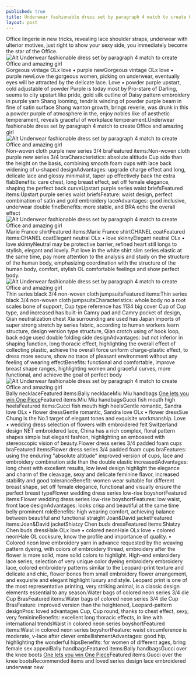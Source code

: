 ```yaml
---
published: true
title: Underwear fashionable dress set by paragraph 4 match to create Office and amazing girl
layout: post
---
```

Office lingerie in new tricks, revealing lace shoulder straps, underwear with ulterior motives, just right to show your sexy side, you immediately become the star of the Office.![Alt Underwear fashionable dress set by paragraph 4 match to create Office and amazing girl](https://c2.staticflickr.com/2/1688/26532428085_70ef8d5526_z.jpg)Gorgeous vintage OLx love • purple newGorgeous vintage OLx love • purple newLove the gorgeous women, picking on underwear, eventually eyes will be attracted by the delicate lace. Love • powder purple upstart, cold adjustable of powder Purple is today most by Pro-stare of Darling, seems to city upstart like pride, gold silk outline of Daisy pattern embroidery in purple yarn Shang looming, tendrils winding of powder purple beam in fine of satin surface Shang wanton growth, brings reverie, was drunk in this a powder purple of atmosphere in the, enjoy nobles like of aesthetic temperament, reveals graceful of workplace temperament.Underwear fashionable dress set by paragraph 4 match to create Office and amazing girl![Alt Underwear fashionable dress set by paragraph 4 match to create Office and amazing girl](https://c2.staticflickr.com/2/1451/25929529493_e0eb058cbd_z.jpg)Non-woven cloth purple new series 3/4 braFeatured items:Non-woven cloth purple new series 3/4 braCharacteristics: absolute altitude Cup side than the height on the basis, combining smooth foam cups with lace back widening of u-shaped designAdvantages: upgrade charge effect and long, delicate lace and glossy minimalist, taper up effectively back the extra flabBenefits: care chest, long breast effect, set off female elegance, shaping the perfect back curveUpstart purple series waist briefsFeatured items:Upstart purple series waist briefsFeature: waist design, perfect combination of satin and gold embroidery laceAdvantages: good inclusive, underwear double fineBenefits: more stable, and BRA echo the overall effect ![Alt Underwear fashionable dress set by paragraph 4 match to create Office and amazing girl](https://c2.staticflickr.com/2/1587/26506471396_696f03dc15_z.jpg)Marie France shirtFeatured items:Marie France shirtCHANEL coatFeatured items:CHANEL coatElegant neutral OLx • love skinnyElegant neutral OLx • love skinnyNeutral may be protective barrier, refined heart still longs to stylish, elegant and lovely. Put love in the white shirt slim series elastic at the same time, pay more attention to the analysis and study on the structure of the human body, emphasizing coordination with the structure of the human body, comfort, stylish OL comfortable feelings and show perfect body.![Alt Underwear fashionable dress set by paragraph 4 match to create Office and amazing girl](https://c2.staticflickr.com/2/1643/26466382381_0cde6e89a0_z.jpg)Thin series black 3/4 non-woven cloth jumpsuitsFeatured items:Thin series black 3/4 non-woven cloth jumpsuitsCharacteristics: whole body no a root scales bone of support, Cup type reference has 1134 big cover Cup of Cup type, and increased has built-in Camry pad and Camry pocket of design, Qian neutralization chest Xia surrounding are used has Japan imports of super strong stretch by series fabric, according to human workers learn structure, design version type structure, Qian crotch using of hook loop, back edge used double folding side designAdvantages: but not inferior in shaping function, long thoracic effect, highlighting the overall effect of collecting plastic, achieve the overall force uniform charge-plastic effect, to dress more secure, show no trace of pleasant environment without any feeling of wearing effectBenefits: functional and comfortable, improve breast shape ranges, highlighting women and graceful curves, more functional, and achieve the goal of perfect body![Alt Underwear fashionable dress set by paragraph 4 match to create Office and amazing girl](https://c2.staticflickr.com/2/1559/26440135572_a8877fdfd3_z.jpg)Bally necklaceFeatured items:Bally necklaceMiu Miu handbags [One lets you win One Piece](http://www.mkfans.com/2016/03/08/one-lets-you-win-one-piece/)Featured items:Miu Miu handbagsGucci fish mouth high heelsFeatured items:Gucci fish mouth high heelsGentle romantic, Sandra love OLx • flower dressGentle romantic, Sandra love OLx • flower dressSue Chung is the No.1 target of elegant tones and exquisite workmanship. Love • wedding dress selection of flowers with embroidered felt Switzerland design NET embroidered lace, China has a rich complex, floral pattern shapes simple but elegant fashion, highlighting an embossed with stereoscopic vision of beauty.Flower dress series 3/4 padded foam cups braFeatured items:Flower dress series 3/4 padded foam cups braFeatures: using the enduring \"absolute altitude\" improved version of cups, lace and embroidery combination side than the double elastic increasedAdvantages: long chest with excellent results, low level design highlight the elegance and charm of the cleavage, sexy and delicate feminine flavor, increased stability and good toleranceBenefit: women wear suitable for different breast shape, set off female elegance, functional and visually ensure the perfect breast typeFlower wedding dress series low-rise boyshortFeatured items:Flower wedding dress series low-rise boyshortFeatures: low waist, front lace designAdvantages: looks crisp and beautiful at the same time belly prominent roleBenefits: high wearing comfort, achieving balance between beautiful and functional straight Joan&David jacketFeatured items:Joan&David jacketShiatzy Chen buds dressFeatured items:Shiatzy Chen buds dressHale OLx love • colored neonHale OLx love • colored neonHale OL cocksure, know the profile and importance of quality. • Colored neon love embroidery yarn in advance requested by the weaving pattern dyeing, with colors of embroidery thread, embroidery after the flower is more solid, more solid colors to highlight. High-end embroidery lace series, selection of very unique color dyeing embroidery embroidery lace, colored embroidery patterns similar to the Leopard-print texture and delicate and chic, flower bones from small embroidery flower arrangement, and exquisite and elegant highlight luxury and style. Leopard print is one of the most representative printing, very striking animal, is a classic design elements essential to any season.Water bags of colored neon series 3/4 die Cup BrasFeatured items:Water bags of colored neon series 3/4 die Cup BrasFeature: improved version than the heightened, Leopard-pattern designPros: loved advantages Cup, Cup round, thanks to chest effect, sexy, very feminineBenefits: excellent long thoracic effects, in line with international trendsWaist in colored neon series boyshortFeatured items:Waist in colored neon series boyshortFeature: waist circumference is moderate, v-lace after clever embellishmentAdvantages: good hip, highlighting the wonderful hipsBenefits: for women of different ages, bring female sex appealBally handbagsFeatured items:Bally handbagsGucci over the knee boots [One lets you win One Piece](http://www.mkfans.com/2016/03/08/one-lets-you-win-one-piece/)Featured items:Gucci over the knee bootsRecommended items and loved series design lace embroidered underwear new